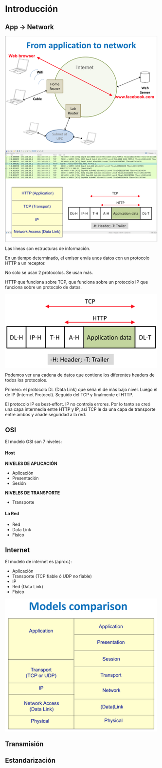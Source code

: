 # Introducción

## App -> Network

<img src="../images/1.png" width=500 align=center>

<img src="../images/2.png" width=500 align=center>

Las líneas son estructuras de información.

En un tiempo determinado, el emisor envía unos datos con un protocolo HTTP a un receptor.

No solo se usan 2 protocolos. Se usan más.

HTTP que funciona sobre TCP, que funciona sobre un protocolo IP que funciona sobre un protocolo de datos.

<img src="../images/3.png" width=500 align=center>

Podemos ver una cadena de datos que contiene los diferentes headers de todos los protocolos.

Primero: el protocolo DL (Data Link) que sería el de más bajo nivel. Luego el de IP (Internet Protocol). Seguido del TCP y finalmente el HTTP.

El protocolo IP es best-effort. IP no controla errores. Por lo tanto se creó una capa intermedia entre HTTP y IP, así TCP le da una capa de transporte entre ambos y añade seguridad a la red.

## OSI

El modelo OSI son 7 niveles:

#### Host
**NIVELES DE APLICACIÓN**
- Aplicación
- Presentación
- Sesión

**NIVELES DE TRANSPORTE**
- Transporte

#### La Red
- Red
- Data Link
- Físico

## Internet

El modelo de internet es (aprox.):

- Aplicación
- Transporte (TCP fiable ó UDP no fiable)
- IP
- Red (Data Link)
- Físico

<img src="../images/4.png" width=500 align=center>

## Transmisión

## Estandarización

